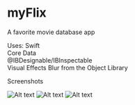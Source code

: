 # myFlix
A favorite movie database app 

Uses:
Swift<br>
Core Data<br>
@IBDesignable/IBInspectable<br>
Visual Effects Blur from the Object Library<br>


Screenshots

![Alt text](/../screenshots/screen1.png?raw=true "Main screen")
![Alt text](/../screenshots/screen2.png?raw=true "Main screen")
![Alt text](/../screenshots/screen3.png?raw=true "Main screen")
